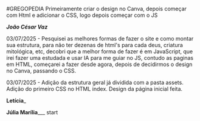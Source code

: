 #GREGOPEDIA
Primeiramente criar o design no Canva, depois começar com Html e adicionar o CSS, logo depois começar com o JS

_________________________________________João César Vaz_________________________________________

03/07/2025 - Pesquisei as melhores formas de fazer o site e como montar sua estrutura, para não ter dezenas de html's para cada deus, criatura mitológica, etc, decobri que a melhor forma de fazer é em JavaScript, que irei fazer uma estudada e usar IA para me guiar no JS, contudo as paginas em HTML, começarei a fazer desde agora, depois de decidirmos o design no Canva, passando o CSS.

03/07/2025 - Adição da estrutura geral já dividida com a pasta assets. Adição do primeiro CSS no HTML index. Design da página inicial feita.





______________________________________________Letícia_______________________________________________




__________________________________________Júlia Marília_____________________________________________
start